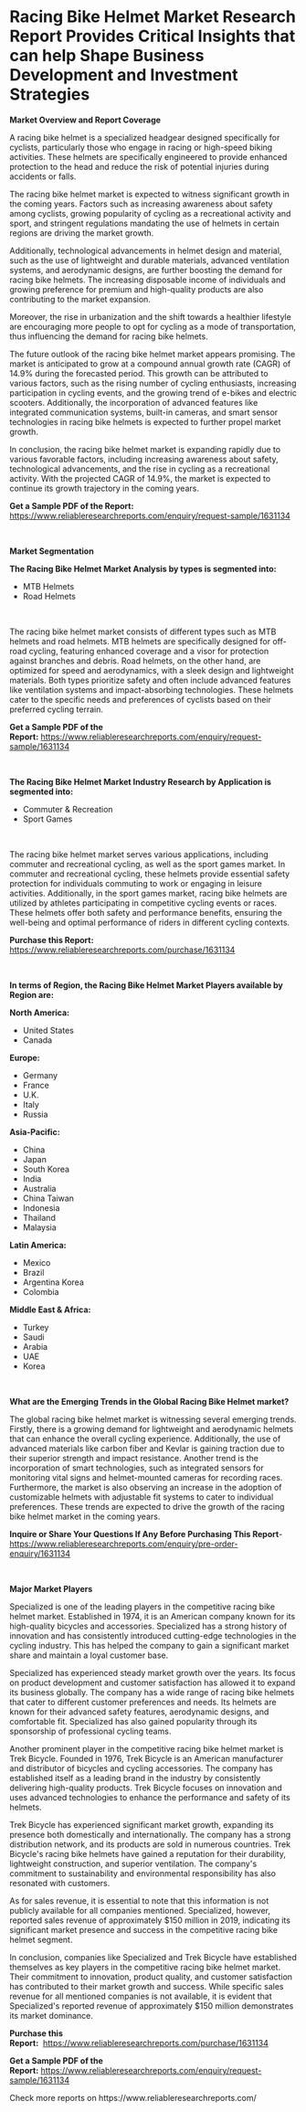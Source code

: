 <p><h1>Racing Bike Helmet Market Research Report Provides Critical Insights that can help Shape Business Development and Investment Strategies</h1></p><p><strong>Market Overview and Report Coverage</strong></p>
<p><p>A racing bike helmet is a specialized headgear designed specifically for cyclists, particularly those who engage in racing or high-speed biking activities. These helmets are specifically engineered to provide enhanced protection to the head and reduce the risk of potential injuries during accidents or falls.</p><p>The racing bike helmet market is expected to witness significant growth in the coming years. Factors such as increasing awareness about safety among cyclists, growing popularity of cycling as a recreational activity and sport, and stringent regulations mandating the use of helmets in certain regions are driving the market growth.</p><p>Additionally, technological advancements in helmet design and material, such as the use of lightweight and durable materials, advanced ventilation systems, and aerodynamic designs, are further boosting the demand for racing bike helmets. The increasing disposable income of individuals and growing preference for premium and high-quality products are also contributing to the market expansion.</p><p>Moreover, the rise in urbanization and the shift towards a healthier lifestyle are encouraging more people to opt for cycling as a mode of transportation, thus influencing the demand for racing bike helmets.</p><p>The future outlook of the racing bike helmet market appears promising. The market is anticipated to grow at a compound annual growth rate (CAGR) of 14.9% during the forecasted period. This growth can be attributed to various factors, such as the rising number of cycling enthusiasts, increasing participation in cycling events, and the growing trend of e-bikes and electric scooters. Additionally, the incorporation of advanced features like integrated communication systems, built-in cameras, and smart sensor technologies in racing bike helmets is expected to further propel market growth.</p><p>In conclusion, the racing bike helmet market is expanding rapidly due to various favorable factors, including increasing awareness about safety, technological advancements, and the rise in cycling as a recreational activity. With the projected CAGR of 14.9%, the market is expected to continue its growth trajectory in the coming years.</p></p>
<p><strong>Get a Sample PDF of the Report:</strong> <a href="https://www.reliableresearchreports.com/enquiry/request-sample/1631134">https://www.reliableresearchreports.com/enquiry/request-sample/1631134</a></p>
<p>&nbsp;</p>
<p><strong>Market Segmentation</strong></p>
<p><strong>The Racing Bike Helmet Market Analysis by types is segmented into:</strong></p>
<p><ul><li>MTB Helmets</li><li>Road Helmets</li></ul></p>
<p>&nbsp;</p>
<p><p>The racing bike helmet market consists of different types such as MTB helmets and road helmets. MTB helmets are specifically designed for off-road cycling, featuring enhanced coverage and a visor for protection against branches and debris. Road helmets, on the other hand, are optimized for speed and aerodynamics, with a sleek design and lightweight materials. Both types prioritize safety and often include advanced features like ventilation systems and impact-absorbing technologies. These helmets cater to the specific needs and preferences of cyclists based on their preferred cycling terrain.</p></p>
<p><strong>Get a Sample PDF of the Report:</strong>&nbsp;<a href="https://www.reliableresearchreports.com/enquiry/request-sample/1631134">https://www.reliableresearchreports.com/enquiry/request-sample/1631134</a></p>
<p>&nbsp;</p>
<p><strong>The Racing Bike Helmet Market Industry Research by Application is segmented into:</strong></p>
<p><ul><li>Commuter & Recreation</li><li>Sport Games</li></ul></p>
<p>&nbsp;</p>
<p><p>The racing bike helmet market serves various applications, including commuter and recreational cycling, as well as the sport games market. In commuter and recreational cycling, these helmets provide essential safety protection for individuals commuting to work or engaging in leisure activities. Additionally, in the sport games market, racing bike helmets are utilized by athletes participating in competitive cycling events or races. These helmets offer both safety and performance benefits, ensuring the well-being and optimal performance of riders in different cycling contexts.</p></p>
<p><strong>Purchase this Report:</strong>&nbsp; <a href="https://www.reliableresearchreports.com/purchase/1631134">https://www.reliableresearchreports.com/purchase/1631134</a></p>
<p>&nbsp;</p>
<p><strong>In terms of Region, the Racing Bike Helmet Market Players available by Region are:</strong></p>
<p>
    <p> <strong> North America: </strong>
        <ul>
            <li>United States</li>
            <li>Canada</li>
        </ul>
        </p> 
    <p> <strong> Europe: </strong>
        <ul>
            <li>Germany</li>
            <li>France</li>
            <li>U.K.</li>
            <li>Italy</li>
            <li>Russia</li>
        </ul>
        </p> 
    <p> <strong> Asia-Pacific: </strong>
        <ul>
            <li>China</li>
            <li>Japan</li>
            <li>South Korea</li>
            <li>India</li>
            <li>Australia</li>
            <li>China Taiwan</li>
            <li>Indonesia</li>
            <li>Thailand</li>
            <li>Malaysia</li>
        </ul>
        </p> 
    <p> <strong> Latin America: </strong>
        <ul>
            <li>Mexico</li>
            <li>Brazil</li>
            <li>Argentina Korea</li>
            <li>Colombia</li>
        </ul>
        </p> 
    <p> <strong> Middle East & Africa: </strong>
        <ul>
            <li>Turkey</li>
            <li>Saudi</li>
            <li>Arabia</li>
            <li>UAE</li>
            <li>Korea</li>
        </ul>
    </p>
    </p>
<p>&nbsp;</p>
<p><strong>What are the Emerging Trends in the Global Racing Bike Helmet market?</strong></p>
<p><p>The global racing bike helmet market is witnessing several emerging trends. Firstly, there is a growing demand for lightweight and aerodynamic helmets that can enhance the overall cycling experience. Additionally, the use of advanced materials like carbon fiber and Kevlar is gaining traction due to their superior strength and impact resistance. Another trend is the incorporation of smart technologies, such as integrated sensors for monitoring vital signs and helmet-mounted cameras for recording races. Furthermore, the market is also observing an increase in the adoption of customizable helmets with adjustable fit systems to cater to individual preferences. These trends are expected to drive the growth of the racing bike helmet market in the coming years.</p></p>
<p><strong>Inquire or Share Your Questions If Any Before Purchasing This Report</strong>- <a href="https://www.reliableresearchreports.com/enquiry/pre-order-enquiry/1631134">https://www.reliableresearchreports.com/enquiry/pre-order-enquiry/1631134</a></p>
<p>&nbsp;</p>
<p><strong>Major Market Players</strong></p>
<p><p>Specialized is one of the leading players in the competitive racing bike helmet market. Established in 1974, it is an American company known for its high-quality bicycles and accessories. Specialized has a strong history of innovation and has consistently introduced cutting-edge technologies in the cycling industry. This has helped the company to gain a significant market share and maintain a loyal customer base.</p><p>Specialized has experienced steady market growth over the years. Its focus on product development and customer satisfaction has allowed it to expand its business globally. The company has a wide range of racing bike helmets that cater to different customer preferences and needs. Its helmets are known for their advanced safety features, aerodynamic designs, and comfortable fit. Specialized has also gained popularity through its sponsorship of professional cycling teams.</p><p>Another prominent player in the competitive racing bike helmet market is Trek Bicycle. Founded in 1976, Trek Bicycle is an American manufacturer and distributor of bicycles and cycling accessories. The company has established itself as a leading brand in the industry by consistently delivering high-quality products. Trek Bicycle focuses on innovation and uses advanced technologies to enhance the performance and safety of its helmets.</p><p>Trek Bicycle has experienced significant market growth, expanding its presence both domestically and internationally. The company has a strong distribution network, and its products are sold in numerous countries. Trek Bicycle's racing bike helmets have gained a reputation for their durability, lightweight construction, and superior ventilation. The company's commitment to sustainability and environmental responsibility has also resonated with customers.</p><p>As for sales revenue, it is essential to note that this information is not publicly available for all companies mentioned. Specialized, however, reported sales revenue of approximately $150 million in 2019, indicating its significant market presence and success in the competitive racing bike helmet segment.</p><p>In conclusion, companies like Specialized and Trek Bicycle have established themselves as key players in the competitive racing bike helmet market. Their commitment to innovation, product quality, and customer satisfaction has contributed to their market growth and success. While specific sales revenue for all mentioned companies is not available, it is evident that Specialized's reported revenue of approximately $150 million demonstrates its market dominance.</p></p>
<p><strong>Purchase this Report:</strong>&nbsp;&nbsp;<a href="https://www.reliableresearchreports.com/purchase/1631134">https://www.reliableresearchreports.com/purchase/1631134</a></p>
<p></p>
<p><strong>Get a Sample PDF of the Report:</strong>&nbsp;<a href="https://www.reliableresearchreports.com/enquiry/request-sample/1631134">https://www.reliableresearchreports.com/enquiry/request-sample/1631134</a></p>
<p>Check more reports on https://www.reliableresearchreports.com/</p>